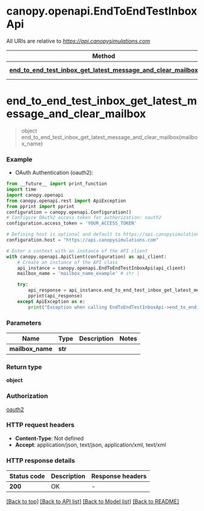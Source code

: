 # canopy.openapi.EndToEndTestInboxApi

All URIs are relative to *https://api.canopysimulations.com*

Method | HTTP request | Description
------------- | ------------- | -------------
[**end_to_end_test_inbox_get_latest_message_and_clear_mailbox**](EndToEndTestInboxApi.md#end_to_end_test_inbox_get_latest_message_and_clear_mailbox) | **GET** /test-mailboxes/{mailboxName} | 


# **end_to_end_test_inbox_get_latest_message_and_clear_mailbox**
> object end_to_end_test_inbox_get_latest_message_and_clear_mailbox(mailbox_name)



### Example

* OAuth Authentication (oauth2):
```python
from __future__ import print_function
import time
import canopy.openapi
from canopy.openapi.rest import ApiException
from pprint import pprint
configuration = canopy.openapi.Configuration()
# Configure OAuth2 access token for authorization: oauth2
configuration.access_token = 'YOUR_ACCESS_TOKEN'

# Defining host is optional and default to https://api.canopysimulations.com
configuration.host = "https://api.canopysimulations.com"

# Enter a context with an instance of the API client
with canopy.openapi.ApiClient(configuration) as api_client:
    # Create an instance of the API class
    api_instance = canopy.openapi.EndToEndTestInboxApi(api_client)
    mailbox_name = 'mailbox_name_example' # str | 

    try:
        api_response = api_instance.end_to_end_test_inbox_get_latest_message_and_clear_mailbox(mailbox_name)
        pprint(api_response)
    except ApiException as e:
        print("Exception when calling EndToEndTestInboxApi->end_to_end_test_inbox_get_latest_message_and_clear_mailbox: %s\n" % e)
```

### Parameters

Name | Type | Description  | Notes
------------- | ------------- | ------------- | -------------
 **mailbox_name** | **str**|  | 

### Return type

**object**

### Authorization

[oauth2](../README.md#oauth2)

### HTTP request headers

 - **Content-Type**: Not defined
 - **Accept**: application/json, text/json, application/xml, text/xml

### HTTP response details
| Status code | Description | Response headers |
|-------------|-------------|------------------|
**200** | OK |  -  |

[[Back to top]](#) [[Back to API list]](../README.md#documentation-for-api-endpoints) [[Back to Model list]](../README.md#documentation-for-models) [[Back to README]](../README.md)

